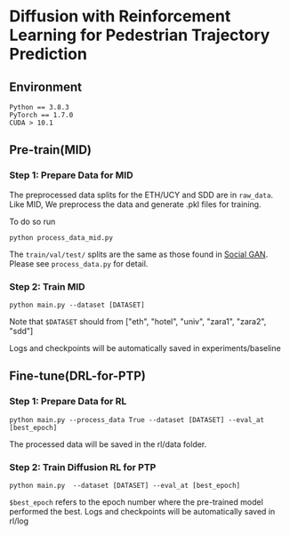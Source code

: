 # Diffusion with Reinforcement Learning for Pedestrian Trajectory Prediction

## Environment
    Python == 3.8.3
    PyTorch == 1.7.0
    CUDA > 10.1

## Pre-train(MID)

### Step 1: Prepare Data for MID
The preprocessed data splits for the ETH/UCY and SDD are in ```raw_data```. Like MID, We preprocess the data and generate .pkl files for training.

To do so run

```
python process_data_mid.py
```

The `train/val/test/` splits are the same as those found in [Social GAN]( https://github.com/agrimgupta92/sgan). Please see ```process_data.py``` for detail.

### Step 2: Train MID
 
 ```
 python main.py --dataset [DATASET]
 ``` 
 
 Note that ```$DATASET``` should from ["eth", "hotel", "univ", "zara1", "zara2", "sdd"]
 
Logs and checkpoints will be automatically saved in experiments/baseline

## Fine-tune(DRL-for-PTP)

### Step 1: Prepare Data for RL
```
python main.py --process_data True --dataset [DATASET] --eval_at [best_epoch]
```
The processed data will be saved in the rl/data folder.

### Step 2: Train Diffusion RL for PTP
 
 ```
 python main.py  --dataset [DATASET] --eval_at [best_epoch]
 ``` 
 
```$best_epoch``` refers to the epoch number where the pre-trained model performed the best.
Logs and checkpoints will be automatically saved in rl/log

